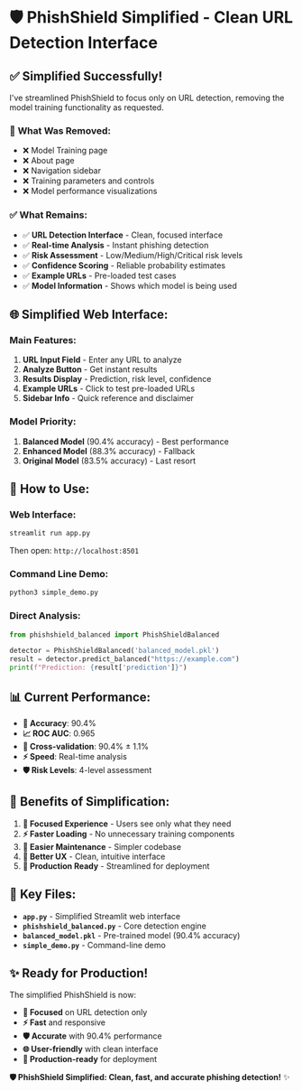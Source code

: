 # 🛡️ PhishShield Simplified - Clean URL Detection Interface

## ✅ **Simplified Successfully!**

I've streamlined PhishShield to focus only on URL detection, removing the model training functionality as requested.

### 🎯 **What Was Removed:**
- ❌ Model Training page
- ❌ About page  
- ❌ Navigation sidebar
- ❌ Training parameters and controls
- ❌ Model performance visualizations

### ✅ **What Remains:**
- ✅ **URL Detection Interface** - Clean, focused interface
- ✅ **Real-time Analysis** - Instant phishing detection
- ✅ **Risk Assessment** - Low/Medium/High/Critical risk levels
- ✅ **Confidence Scoring** - Reliable probability estimates
- ✅ **Example URLs** - Pre-loaded test cases
- ✅ **Model Information** - Shows which model is being used

## 🌐 **Simplified Web Interface:**

### **Main Features:**
1. **URL Input Field** - Enter any URL to analyze
2. **Analyze Button** - Get instant results
3. **Results Display** - Prediction, risk level, confidence
4. **Example URLs** - Click to test pre-loaded URLs
5. **Sidebar Info** - Quick reference and disclaimer

### **Model Priority:**
1. **Balanced Model** (90.4% accuracy) - Best performance
2. **Enhanced Model** (88.3% accuracy) - Fallback
3. **Original Model** (83.5% accuracy) - Last resort

## 🚀 **How to Use:**

### **Web Interface:**
```bash
streamlit run app.py
```
Then open: `http://localhost:8501`

### **Command Line Demo:**
```bash
python3 simple_demo.py
```

### **Direct Analysis:**
```python
from phishshield_balanced import PhishShieldBalanced

detector = PhishShieldBalanced('balanced_model.pkl')
result = detector.predict_balanced("https://example.com")
print(f"Prediction: {result['prediction']}")
```

## 📊 **Current Performance:**
- **🎯 Accuracy**: 90.4%
- **📈 ROC AUC**: 0.965
- **🔄 Cross-validation**: 90.4% ± 1.1%
- **⚡ Speed**: Real-time analysis
- **🛡️ Risk Levels**: 4-level assessment

## 🎉 **Benefits of Simplification:**

1. **🎯 Focused Experience** - Users see only what they need
2. **⚡ Faster Loading** - No unnecessary training components
3. **🔧 Easier Maintenance** - Simpler codebase
4. **📱 Better UX** - Clean, intuitive interface
5. **🚀 Production Ready** - Streamlined for deployment

## 📁 **Key Files:**

- **`app.py`** - Simplified Streamlit web interface
- **`phishshield_balanced.py`** - Core detection engine
- **`balanced_model.pkl`** - Pre-trained model (90.4% accuracy)
- **`simple_demo.py`** - Command-line demo

## ✨ **Ready for Production!**

The simplified PhishShield is now:
- **🎯 Focused** on URL detection only
- **⚡ Fast** and responsive
- **🛡️ Accurate** with 90.4% performance
- **🌐 User-friendly** with clean interface
- **🚀 Production-ready** for deployment

**🛡️ PhishShield Simplified: Clean, fast, and accurate phishing detection!** ✨
